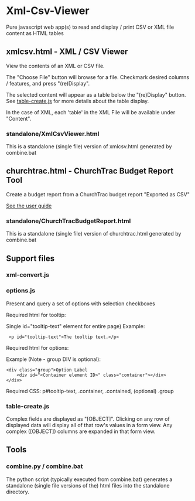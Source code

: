# Xml-Csv-Viewer
Pure javascript web app(s) to read and display / print CSV or XML file content as HTML tables

## xmlcsv.html - XML / CSV Viewer
View the contents of an XML or CSV file.

The "Choose File" button will browse for a file. Checkmark desired columns / features, and press "(re)Display". 

The selected content will appear as a table below the "(re)Display" button. See [table-create.js](#table-create.js) for
more details about the table display.

In the case of XML, each 'table' in the XML File will be available under "Content".
### standalone/XmlCsvViewer.html
This is a standalone (single file) version of xmlcsv.html generated by combine.bat

## churchtrac.html - ChurchTrac Budget Report Tool
Create a budget report from a ChurchTrac budget report "Exported as CSV"

[See the user guide](doc/ChurchTracBudgetReport.pdf)
### standalone/ChurchTracBudgetReport.html
This is a standalone (single file) version of churchtrac.html generated by combine.bat

## Support files

### xml-convert.js
### options.js
Present and query a set of options with selection checkboxes 

Required html for tooltip:
    
Single id="tooltip-text" element for entire page)
Example:

     <p id="tooltip-text">The tooltip text.</p>

Required html for options:

Example (Note - group DIV is optional):

    <div class="group">Option Label
        <div id="<Container element ID>" class="container"></div>
    </div>

Required CSS:  p#tooltip-text, .container, .contained, (optional) .group
### table-create.js

Complex fields are displayed as "[OBJECT]".
Clicking on any row of displayed data will display all of that row's values in a form view. Any complex ([OBJECT]) columns are expanded in that form view.

## Tools
### combine.py / combine.bat
The python script (typically executed from combine.bat) generates a standalone (single file versions of
the) html files into the standalone directory.

